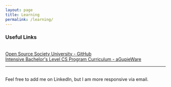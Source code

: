 ```yaml
---
layout: page
title: Learning
permalink: /learning/
---
```


### Useful Links
<br/>
<a href="https://github.com/ossu/computer-science">Open Source Society University - GitHub</a>
<br/>
<a href="http://blog.agupieware.com/2014/06/online-learning-intensive-bachelors.html">Intensive Bachelor's Level CS Program Curriculum - aGupieWare</a>
<br/>
<hr/>
<br/>
<span class="contacticon center">
	<a href="mailto:Business@ThatMike.com"><i class="fa fa-envelope-square"></i></a>
<!--	<a href="https://github.com" target="_blank"><i class="fa fa-github-square"></i></a> -->
	<a href="https://www.linkedin.com/in/formationtechnology" target="_blank"><i class="fa fa-linkedin-square"></i></a>
<!--	<a href="http://tumblr.com" target="_blank"><i class="fa fa-tumblr-square"></i></a> -->
	<a href="https://twitter.com/ThatMikeDotCom" target="_blank"><i class="fa fa-twitter-square"></i></a>
</span>

<div class="col three caption">
	Feel free to add me on LinkedIn, but I am more responsive via email.
</div>
